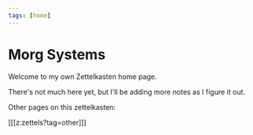 ```yaml
---
tags: [home]
---
```


# Morg Systems

Welcome to my own Zettelkasten home page.

There's not much here yet, but I'll be adding more notes as I figure it out.

Other pages on this zettelkasten:

[[[z:zettels?tag=other]]]
